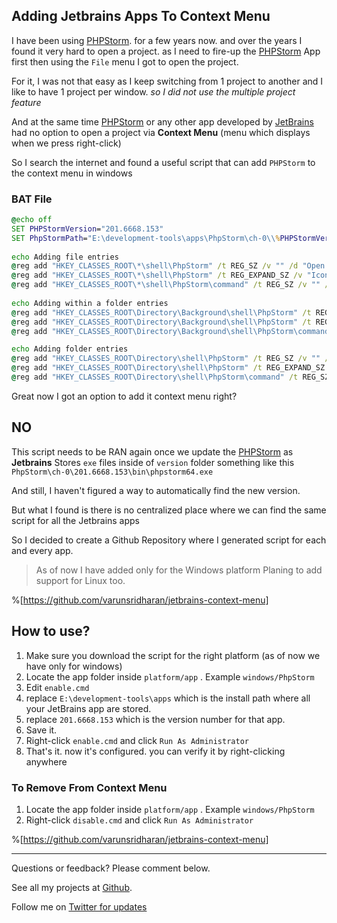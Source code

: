 ## Adding Jetbrains Apps To Context Menu

I have been using [PHPStorm]. for a few years now. and over the years I found it very hard to open a project.  as I need to fire-up the [PHPStorm] App first then using the `File` menu I got to open the project. 

For it, I was not that easy as I keep switching from 1 project to another and I like to have 1 project per window. _so I did not use the multiple project feature_

And at the same time [PHPStorm] or any other app developed by [JetBrains] had no option to open a project via **Context Menu** (menu which displays when we press right-click)

So I search the internet and found a useful script that can add `PHPStorm` to the context menu in windows 

### BAT File
```bat
@echo off
SET PHPStormVersion="201.6668.153"
SET PhpStormPath="E:\development-tools\apps\PhpStorm\ch-0\\%PHPStormVersion%\\bin\PhpStorm64.exe"
 
echo Adding file entries
@reg add "HKEY_CLASSES_ROOT\*\shell\PhpStorm" /t REG_SZ /v "" /d "Open in PhpStorm - %PHPStormVersion%"   /f
@reg add "HKEY_CLASSES_ROOT\*\shell\PhpStorm" /t REG_EXPAND_SZ /v "Icon" /d "%PhpStormPath%,0" /f
@reg add "HKEY_CLASSES_ROOT\*\shell\PhpStorm\command" /t REG_SZ /v "" /d "%PhpStormPath% \"%%1\"" /f
 
echo Adding within a folder entries
@reg add "HKEY_CLASSES_ROOT\Directory\Background\shell\PhpStorm" /t REG_SZ /v "" /d "Open with PhpStorm - %PHPStormVersion%"   /f
@reg add "HKEY_CLASSES_ROOT\Directory\Background\shell\PhpStorm" /t REG_EXPAND_SZ /v "Icon" /d "%PhpStormPath%,0" /f
@reg add "HKEY_CLASSES_ROOT\Directory\Background\shell\PhpStorm\command" /t REG_SZ /v "" /d "%PhpStormPath% \"%%V\"" /f

echo Adding folder entries
@reg add "HKEY_CLASSES_ROOT\Directory\shell\PhpStorm" /t REG_SZ /v "" /d "Open with PhpStorm - %PHPStormVersion%"   /f
@reg add "HKEY_CLASSES_ROOT\Directory\shell\PhpStorm" /t REG_EXPAND_SZ /v "Icon" /d "%PhpStormPath%,0" /f
@reg add "HKEY_CLASSES_ROOT\Directory\shell\PhpStorm\command" /t REG_SZ /v "" /d "%PhpStormPath% \"%%1\"" /f
```

Great now I got an option to add it context menu right? 
## NO 

This script needs to be RAN again once we update the [PHPStorm] as **Jetbrains** Stores `exe` files inside of `version` folder something like this `PhpStorm\ch-0\201.6668.153\bin\phpstorm64.exe`

And still, I haven't figured a way to automatically find the new version. 

But what I found is there is no centralized place where we can find the same script for all the Jetbrains apps

So I decided to create a Github Repository where I generated script for each and every app.

> As of now I have added only for the Windows platform
> Planing to add support for Linux too.

%[https://github.com/varunsridharan/jetbrains-context-menu]

## How to use?

1. Make sure you download the script for the right platform (as of now we have only for windows) 
2. Locate the app folder inside `platform/app` . Example `windows/PhpStorm` 
3. Edit `enable.cmd` 
4. replace `E:\development-tools\apps` which is the install path where all your JetBrains app are stored.
5. replace `201.6668.153` which is the version number for that app.
6. Save it.
7. Right-click `enable.cmd` and click `Run As Administrator`
8. That's it. now it's configured. you can verify it by right-clicking anywhere 

### To Remove From Context Menu
1. Locate the app folder inside `platform/app` . Example `windows/PhpStorm` 
2. Right-click `disable.cmd` and click `Run As Administrator`

%[https://github.com/varunsridharan/jetbrains-context-menu]

[PHPStorm]: https://www.jetbrains.com/phpstorm/
[JetBrains]: https://jetbrains.com/

---

Questions or feedback?  Please comment below. 

See all my projects at <a href=https://github.com/varunsridharan/>Github</a>.

Follow me on <a href="https://twitter.com/varunsridharan2">Twitter for updates</a>